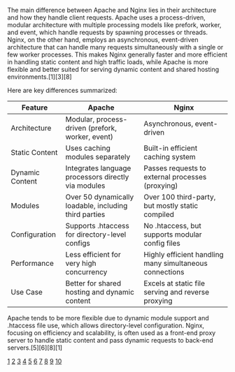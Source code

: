 The main difference between Apache and Nginx lies in their architecture and how they handle client requests. Apache uses a
process-driven, modular architecture with multiple processing models like prefork, worker, and event, which handle requests
by spawning processes or threads. Nginx, on the other hand, employs an asynchronous, event-driven architecture that can
handle many requests simultaneously with a single or few worker processes. This makes Nginx generally faster and more
efficient in handling static content and high traffic loads, while Apache is more flexible and better suited for serving
dynamic content and shared hosting environments.[1][3][8]

Here are key differences summarized:

| Feature         | Apache                                                | Nginx                                                   |
| --------------- | ----------------------------------------------------- | ------------------------------------------------------- |
| Architecture    | Modular, process-driven (prefork, worker, event)      | Asynchronous, event-driven                              |
| Static Content  | Uses caching modules separately                       | Built-in efficient caching system                       |
| Dynamic Content | Integrates language processors directly via modules   | Passes requests to external processes (proxying)        |
| Modules         | Over 50 dynamically loadable, including third parties | Over 100 third-party, but mostly static compiled        |
| Configuration   | Supports .htaccess for directory-level configs        | No .htaccess, but supports modular config files         |
| Performance     | Less efficient for very high concurrency              | Highly efficient handling many simultaneous connections |
| Use Case        | Better for shared hosting and dynamic content         | Excels at static file serving and reverse proxying      |

Apache tends to be more flexible due to dynamic module support and .htaccess file use, which allows directory-level
configuration. Nginx, focusing on efficiency and scalability, is often used as a front-end proxy server to handle static
content and pass dynamic requests to back-end servers.[5][6][8][1]

[1](https://www.openlogic.com/blog/apache-vs-nginx) [2](https://www.openlogic.com/blog/tomcat-vs-nginx)
[3](https://kinsta.com/blog/nginx-vs-apache/) [4](https://www.youtube.com/watch?v=9nyiY-psbMs)
[5](https://www.hostinger.com/tutorials/nginx-vs-apache)
[6](https://www.geeksforgeeks.org/computer-networks/difference-between-apache-and-nginx/)
[7](https://www.digitalocean.com/community/tutorials/apache-vs-nginx-practical-considerations)
[8](https://www.liquidweb.com/blog/nginx-vs-apache/)
[9](https://www.reddit.com/r/selfhosted/comments/1e8iv48/apache_or_nginx/)
[10](https://pressable.com/blog/head-to-head-performance-comparison-of-nginx-and-apache/)
